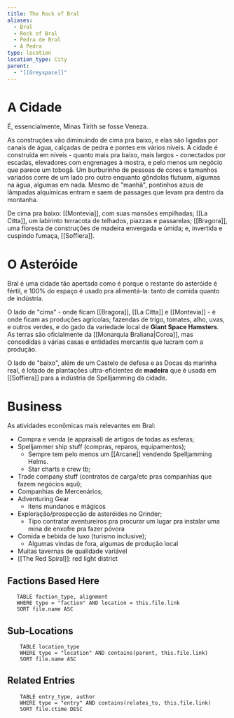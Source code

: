 ```yaml
---
title: The Rock of Bral
aliases:
  - Bral
  - Rock of Bral
  - Pedra de Bral
  - A Pedra
type: location
location_type: City
parent:
  - "[[Greyspace]]"
---
```

# A Cidade

É, essencialmente, Minas Tirith se fosse Veneza. 

As construções vão diminuindo de cima pra baixo, e elas são ligadas por canais de água, calçadas de pedra e pontes em vários níveis. A cidade é construída em níveis - quanto mais pra baixo, mais largos - conectados por escadas, elevadores com engrenages à mostra, e pelo menos um negócio que parece um tobogã. Um burburinho de pessoas de cores e tamanhos variados corre de um lado pro outro enquanto gôndolas flutuam, algumas na água, algumas em nada. Mesmo de "manhã", pontinhos azuis de lâmpadas alquímicas entram e saem de passages que levam pra dentro da montanha.  

De cima pra baixo: [[Montevia]], com suas mansões empilhadas; [[La Citta]], um labirinto terracota de telhados, piazzas e passarelas; [[Bragora]], uma floresta de construções de madeira envergada e úmida; e, invertida e cuspindo fumaça, [[Soffiera]]. 

# O Asteróide

Bral é uma cidade tão apertada como é porque o restante do asteróide é fértil, e 100% do espaço é usado pra alimentá-la: tanto de comida quanto de indústria. 

O lado de "cima" - onde ficam [[Bragora]], [[La Citta]] e [[Montevia]] - é onde ficam as produções agrícolas; fazendas de trigo, tomates, alho, uvas, e outros verdes, e do gado da variedade local de **Giant Space Hamsters**. As terras são oficialmente da [[Monarquia Braliana|Coroa]], mas concedidas a várias casas e entidades mercantis que lucram com a produção. 

O lado de "baixo", além de um Castelo de defesa e as Docas da marinha real, é lotado de plantações ultra-eficientes de **madeira** que é usada em [[Soffiera]] para a indústria de Spelljamming da cidade. 

# Business
As atividades econômicas mais relevantes em Bral: 
- Compra e venda (e appraisal) de artigos de todas as esferas; 
- Spelljammer ship stuff (compras, reparos, equipamentos);
	- Sempre tem pelo menos um [[Arcane]] vendendo Spelljamming Helms.
	- Star charts e crew tb;
- Trade company stuff (contratos de carga/etc pras companhias que fazem negócios aqui);
- Companhias de Mercenários; 
- Adventuring Gear
	- itens mundanos e mágicos
- Exploração/prospecção de asteróides no Grinder;
	- Tipo contratar aventureiros pra procurar um lugar pra instalar uma mina de enxofre pra fazer póvora
- Comida e bebida de luxo (turismo inclusive); 
	- Algumas vindas de fora, algumas de produção local
- Muitas tavernas de qualidade variável
- [[The Red Spiral]]: red light district


<!-- DYNAMIC:related-entries -->

## Factions Based Here

 ```dataview
    TABLE faction_type, alignment
    WHERE type = "faction" AND location = this.file.link
    SORT file.name ASC
 ```

## Sub-Locations

```dataview
    TABLE location_type
    WHERE type = "location" AND contains(parent, this.file.link)
    SORT file.name ASC
```

## Related Entries

```dataview
    TABLE entry_type, author
    WHERE type = "entry" AND contains(relates_to, this.file.link)
    SORT file.ctime DESC
```

<!-- /DYNAMIC -->